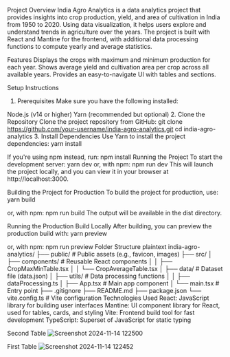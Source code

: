 Project Overview
India Agro Analytics is a data analytics project that provides insights into crop production, yield, and area of cultivation in India from 1950 to 2020. Using data visualization, it helps users explore and understand trends in agriculture over the years. The project is built with React and Mantine for the frontend, with additional data processing functions to compute yearly and average statistics.

Features
Displays the crops with maximum and minimum production for each year.
Shows average yield and cultivation area per crop across all available years.
Provides an easy-to-navigate UI with tables and sections.

Setup Instructions
1. Prerequisites
Make sure you have the following installed:

Node.js (v14 or higher)
Yarn (recommended but optional)
2. Clone the Repository
Clone the project repository from GitHub:
git clone https://github.com/your-username/india-agro-analytics.git
cd india-agro-analytics
3. Install Dependencies
Use Yarn to install the project dependencies:
yarn install

If you're using npm instead, run:
npm install
Running the Project
To start the development server:
yarn dev
or, with npm:
npm run dev
This will launch the project locally, and you can view it in your browser at http://localhost:3000.

Building the Project for Production
To build the project for production, use:
yarn build

or, with npm:
npm run build
The output will be available in the dist directory.

Running the Production Build Locally
After building, you can preview the production build with:
yarn preview

or, with npm:
npm run preview
Folder Structure
plaintext
india-agro-analytics/
├── public/                  # Public assets (e.g., favicon, images)
├── src/
│   ├── components/          # Reusable React components
│   │   ├── CropMaxMinTable.tsx
│   │   └── CropAverageTable.tsx
│   ├── data/                # Dataset file (data.json)
│   ├── utils/               # Data processing functions
│   │   ├── dataProcessing.ts
│   ├── App.tsx              # Main app component
│   └── main.tsx             # Entry point
├── .gitignore
├── README.md
├── package.json
└── vite.config.ts           # Vite configuration
Technologies Used
React: JavaScript library for building user interfaces
Mantine: UI component library for React, used for tables, cards, and styling
Vite: Frontend build tool for fast development
TypeScript: Superset of JavaScript for static typing

Second Table 
![Screenshot 2024-11-14 122500](https://github.com/user-attachments/assets/b9e167f0-2bb1-4450-a197-e30bc5b03981)

First Table
![Screenshot 2024-11-14 122452](https://github.com/user-attachments/assets/9ed81538-9add-42dc-9c95-c8f46e53b651)
